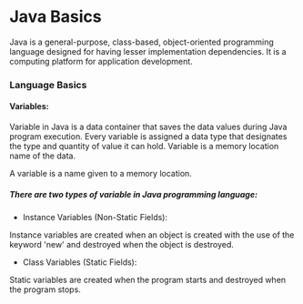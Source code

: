 # Java Basics
Java is a general-purpose, class-based, object-oriented programming language designed for having lesser implementation dependencies. It is a computing platform for application development. 
### Language Basics
#### Variables:
Variable in Java is a data container that saves the data values during Java program execution. Every variable is assigned a data type that designates the type and quantity of value it can hold. Variable is a memory location name of the data.

A variable is a name given to a memory location.

##### There are two types of variable in Java programming language:

- Instance Variables (Non-Static Fields):

Instance variables are created when an object is created with the use of the keyword 'new' and destroyed when the object is destroyed.

- Class Variables (Static Fields):

Static variables are created when the program starts and destroyed when the program stops.
